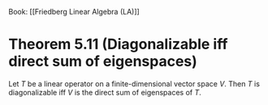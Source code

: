 Book: [[Friedberg Linear Algebra (LA)]]
# Theorem 5.11 (Diagonalizable iff direct sum of eigenspaces)
Let $T$ be a linear operator on a finite-dimensional vector space $V$.
Then $T$ is diagonalizable iff $V$ is the direct sum of eigenspaces of $T$.